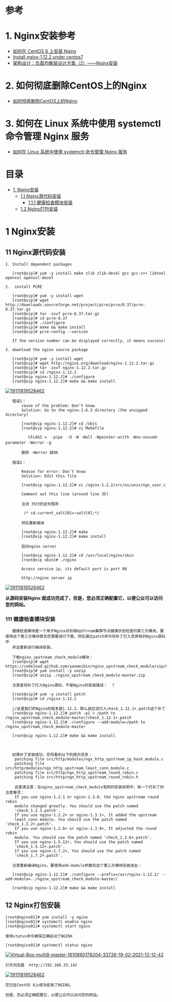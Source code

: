 # 参考
# 1. Nginx安装参考
  * [如何在 CentOS 8 上安装 Nginx](https://www.jianshu.com/p/9b2dd37a5af9)
  * [Install nginx-1.12.2 under centos7](https://programmersought.com/article/61126919131/)  
  * [架构设计：负载均衡层设计方案（2）——Nginx安装](https://yinwj.blog.csdn.net/article/details/46620711)    
# 2. 如何彻底删除CentOS上的Nginx
  * [如何彻底删除CentOS上的Nginx](https://www.chensongxia.cn/52.html)
# 3. 如何在 Linux 系统中使用 systemctl 命令管理 Nginx 服务
 * [如何在 Linux 系统中使用 systemctl 命令管理 Nginx 服务](https://linux265.com/news/3775.html)

# 目录

* [1. Nginx安装](#1-Nginx安装)
  * [1.1 Nginx源代码安装](#11-Nginx源代码安装)
    * [1.1.1 健康检查模块安装](#111-健康检查模块安装)
  * [1.2 Nginx打包安装](#12-Nginx打包安装)
    

# 1 Nginx安装
## 11 Nginx源代码安装
    
    1. Install dependent packages
    
       [root@vip]# yum -y install make zlib zlib-devel gcc gcc-c++ libtool openssl openssl-devel
    
    2.  install PCRE
    
       [root@vip]# yum -y install wget
       [root@vip]# wget http://downloads.sourceforge.net/project/pcre/pcre/8.37/pcre-8.37.tar.gz
       [root@vip]# tar -zxvf pcre-8.37.tar.gz
       [root@vip]# cd pcre-8.37
       [root@vip]# ./configure
       [root@vip]# make && make install
       [root@vip]# pcre-config --version
       
       If the version number can be displayed correctly, it means success!
       
    3. download the nginx source package

       [root@vip]# yum -y install wget
       [root@vip]# wget http://nginx.org/download/nginx-1.12.2.tar.gz
       [root@vip]# tar -zxvf nginx-1.12.2.tar.gz
       [root@vip]# cd /nginx-1.12.2
       [root@vip nginx-1.12.2]# ./configure
       [root@vip nginx-1.12.2]# make && make install

<a href="https://ibb.co/3SBxTxL"><img src="https://i.ibb.co/1R8C0Cw/19111819528462.png" alt="19111819528462" border="0"></a>

       错误1：
           cause of the problem: Don’t know
           Solution: Go to the nginx-1.6.3 directory (the unzipped directory) 
           
           [root@vip nginx-1.12.2]# cd /objs
           [root@vip nginx-1.12.2]# vi Makefile
           
              CFLAGS =  -pipe  -O -W -Wall -Wpointer-arith -Wno-unused-parameter -Werror -g　
           
           删除 -Werror 就OK
       
       错误2：
           
           Reason for error: Don’t know
           Solution: Edit this file
           
           [root@vip nginx-1.12.2]# vi /nginx-1.2.2/src/os/unix/ngx_user.c
           
           Comment out this line (around line 35)
           
           注消 35行的这句程序
           
            /* cd.current_salt[0]=~salt[0];*/
           
           然后重新编译
           
           [root@vip nginx-1.12.2]# make
           [root@vip nginx-1.12.2]# make install 
           
           启动nginx server
           
           [root@vip nginx-1.12.2]# cd /usr/local/nginx/sbin
           [root@vip sbin]# ./nginx
           
           Access service ip, its default port is port 80
           
           http://nginx server ip 
           
<a href="https://ibb.co/9bC3kPg"><img src="https://i.ibb.co/zX0HTdx/19111819528462.png" alt="19111819528462" border="0"></a>           
           
**从源码安装Nginx 就成功完成了，但是，您必须正确配置它，以便公众可以访问您的网站。**       

          
    
### 111 健康检查模块安装
       
       健康检查模块是一个用于Nginx对后端UpStream集群节点健康状态检查的第三方模块，要使用这个第三方模块首先您需要进行下载，然后通过patch命令将补丁打入您原有的Nginx源码中
       并且重新进行编译安装。
       
       下载nginx_upstream_check_module模块：
       [root@vip]# wget https://codeload.github.com/yaoweibin/nginx_upstream_check_module/zip/master
       [root@vip]# yum install -y unzip
       [root@vip]# unzip ./nginx_upstream_check_module-master.zip
       
       注意是将补丁打入Nginx源码，不是Nginx的安装路径：  ?

       [root@vip]# yum -y install patch
       [root@vip]# cd /nginx-1.12.2
       
       //这里我们的Nginx的版本是1.12.2，那么就应该打入check_1.12.1+.patch这个补丁
       [root@vip nginx-1.12.2]# patch -p1 < /path to /nginx_upstream_check_module-master/check_1.12.1+.patch
       [root@vip nginx-1.12.2]# ./configure --add-module=/path to /nginx_upstream_check_module-master
       
       [root@vip nginx-1.12.2]# make && make install
       
       
       
       如果补丁安装成功，您将看到以下的提示信息：
        patching file src/http/modules/ngx_http_upstream_ip_hash_module.c
        patching file src/http/modules/ngx_http_upstream_least_conn_module.c
        patching file src/http/ngx_http_upstream_round_robin.c
        patching file src/http/ngx_http_upstream_round_robin.h

        这里请注意：在nginx_upstream_check_module官网的安装说明中，有一个打补丁的注意事项：
        If you use nginx-1.2.1 or nginx-1.3.0, the nginx upstream round robin
        module changed greatly. You should use the patch named
        'check_1.2.1.patch'.
        If you use nginx-1.2.2+ or nginx-1.3.1+, It added the upstream
        least_conn module. You should use the patch named 'check_1.2.2+.patch'.
        If you use nginx-1.2.6+ or nginx-1.3.9+, It adjusted the round robin
        module. You should use the patch named 'check_1.2.6+.patch'.
        If you use nginx-1.5.12+, You should use the patch named
        'check_1.5.12+.patch'.
        If you use nginx-1.7.2+, You should use the patch named
        'check_1.7.2+.patch'.
       
       注意重新编译Nginx，要使用add-module参数将这个第三方模块安装进去：

       [root@vip nginx-1.12.2]# ./configure --prefix=/usr/nginx-1.12.2/ --add-module=../nginx_upstream_check_module-master/

       [root@vip nginx-1.12.2]# make && make install





## 12 Nginx打包安装
    
    [root@nginx01]# yum install -y nginx
    [root@nginx01]# systemctl enable nginx
    [root@nginx01]# systemctl start nginx
    
    使用status命令确保正确启动了NGINX
    
    [root@nginx01]# systemctl status nginx
    
<a href="https://ibb.co/XD91sJJ"><img src="https://i.ibb.co/Sc2bnvv/Virtual-Box-multi8-master-1610860178204-33726-19-02-2021-12-12-42.png" alt="Virtual-Box-multi8-master-1610860178204-33726-19-02-2021-12-12-42" border="0"></a>

    打开浏览器  http://192.168.33.142

<a href="https://ibb.co/F0F0CHP"><img src="https://i.ibb.co/mX3XgNx/19111819528462.png" alt="19111819528462" border="0"></a>

    您已在CentOS 8上成功安装了NGINX。

    但是，您必须正确配置它，以便公众可以访问您的网站。

    
    
    
    
    
    
    
